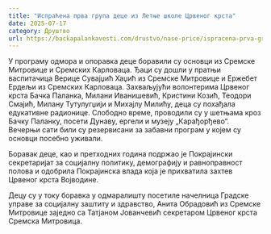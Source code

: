 ```yaml
---
title: "Испраћена прва група деце из Летње школе Црвеног крста"
date: 2025-07-17
category: Друштво
url: https://backapalankavesti.com/drustvo/nase-price/ispracena-prva-grupa-dece-iz-letnje-skole-crvenog-krsta/
---
```


У програму одмора и опоравка деце боравили су основци из Сремске Митровице и Сремских Карловаца. Ђаци су дошли у пратњи васпитачица Верице Сувајџић Хаџић из Сремске Митровице и Ержебет Ердељи из Сремских Карловаца. Захваљујући волонтерима Црвеног крста Бачка Паланка, Милани Иванишевић, Кристини Козић, Теодори Смајић, Милану Тутулугџији и Михајлу Милићу, деца су похађала едукативне радионице. Слободно време, проводили су у шетњама кроз Бачку Паланку, посети Дунаву, ергели и музеју „Карађорђево“. Вечерњи сати били су резервисани за забавни програм у којем су основци посебно уживали.

Боравак деце, као и претходних година подржаo је Покрајински секретаријат за социјалну политику, демографију и равноправност полова и одобрила Покрајинска влада која је прихватила захтев Црвеног крста Војводине.

Децу су у току боравка у одмаралишту посетиле начелница Градске управе за социјалну заштиту и здравство, Анита Обрадовић из Сремске Митровице заједно са Татјаном Јованчевић секретаром Црвеног крста Сремска Митровица.
